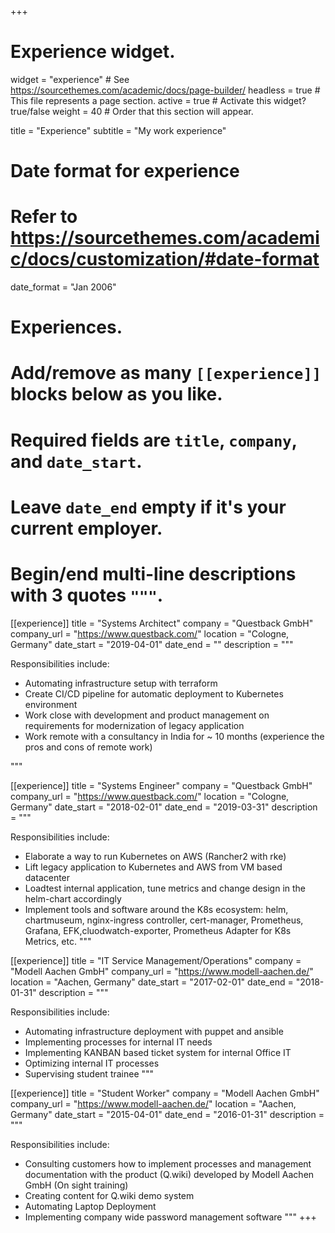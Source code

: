 +++
# Experience widget.
widget = "experience"  # See https://sourcethemes.com/academic/docs/page-builder/
headless = true  # This file represents a page section.
active = true  # Activate this widget? true/false
weight = 40  # Order that this section will appear.

title = "Experience"
subtitle = "My work experience"

# Date format for experience
#   Refer to https://sourcethemes.com/academic/docs/customization/#date-format
date_format = "Jan 2006"

# Experiences.
#   Add/remove as many `[[experience]]` blocks below as you like.
#   Required fields are `title`, `company`, and `date_start`.
#   Leave `date_end` empty if it's your current employer.
#   Begin/end multi-line descriptions with 3 quotes `"""`.
[[experience]]
  title = "Systems Architect"
  company = "Questback GmbH"
  company_url = "https://www.questback.com/"
  location = "Cologne, Germany"
  date_start = "2019-04-01"
  date_end = ""
  description = """
  
  Responsibilities include:
  
  * Automating infrastructure setup with terraform
  * Create CI/CD pipeline for automatic deployment to Kubernetes environment
  * Work close with development and product management  on requirements for modernization of legacy application
  * Work remote with a consultancy in India for ~ 10 months (experience the pros and cons of remote work)

  """

[[experience]]
  title = "Systems Engineer"
  company = "Questback GmbH"
  company_url = "https://www.questback.com/"
  location = "Cologne, Germany"
  date_start = "2018-02-01"
  date_end = "2019-03-31"
  description = """

  Responsibilities include:

  * Elaborate a way to run Kubernetes on AWS (Rancher2 with rke)
  * Lift legacy application to Kubernetes and AWS from VM based datacenter
  * Loadtest internal application,  tune metrics and change design in the helm-chart accordingly
  * Implement tools and software around the K8s ecosystem: helm, chartmuseum, nginx-ingress controller, cert-manager, Prometheus, Grafana, EFK,cluodwatch-exporter, Prometheus Adapter for K8s Metrics, etc.
  """


[[experience]]
  title = "IT Service Management/Operations"
  company = "Modell Aachen GmbH"
  company_url = "https://www.modell-aachen.de/"
  location = "Aachen, Germany"
  date_start = "2017-02-01"
  date_end = "2018-01-31"
  description = """

  Responsibilities include:

  * Automating infrastructure deployment with puppet and ansible
  * Implementing processes for internal IT needs
  * Implementing KANBAN based ticket system for internal Office IT
  * Optimizing internal IT processes
  * Supervising student trainee
  """

[[experience]]
  title = "Student Worker"
  company = "Modell Aachen GmbH"
  company_url = "https://www.modell-aachen.de/"
  location = "Aachen, Germany"
  date_start = "2015-04-01"
  date_end = "2016-01-31"
  description = """

  Responsibilities include:

  * Consulting customers how to implement processes and management documentation with the product (Q.wiki) developed by Modell Aachen GmbH (On sight training)
  * Creating content for Q.wiki demo system
  * Automating Laptop Deployment
  * Implementing company wide password management software
  """
+++
